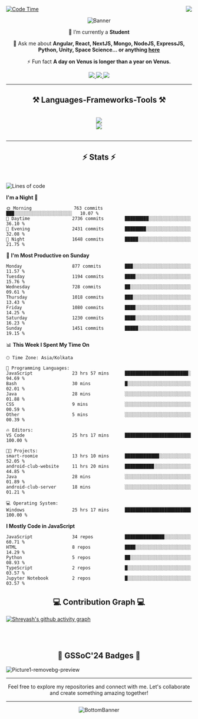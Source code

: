 <div>
 
<img align="right" src="https://visitor-badge.laobi.icu/badge?page_id=shreyash3087.shreyash3087" />

 [![Code Time](https://wakatime.com/badge/user/cd5f70df-e644-46f4-a03b-e1ce78615131.svg)](https://wakatime.com/@cd5f70df-e644-46f4-a03b-e1ce78615131)
 
</div>


<div align="center">
 
![Banner](https://github.com/user-attachments/assets/fe33d289-b057-4d85-ad76-3103802aa9e1)

</div>


<div align="center">
 
 🔭 I’m currently a **Student** 

💬 Ask me about **Angular, React, NextJS, Mongo, NodeJS, ExpressJS, Python, Unity, Space Science... or anything [here](https://github.com/shreyash3087/shreyash3087/issues)**

⚡ Fun fact **A day on Venus is longer than a year on Venus.**

</div>
 
<div align="center"> 
  <a href="mailto:shreyash3087@gmail.com">
    <img src="https://img.shields.io/badge/Gmail-333333?style=for-the-badge&logo=gmail&logoColor=red" />
  </a>
  <a href="https://www.linkedin.com/in/shreyash-srivastava-1a1161280" target="_blank">
    <img src="https://img.shields.io/badge/LinkedIn-0077B5?style=for-the-badge&logo=linkedin&logoColor=white" target="_blank" />
  </a>
  <a href="https://github.com/shreyash3087" target="_blank">
     <img src="https://img.shields.io/badge/Github-FF5722?style=for-the-badge&logo=github&logoColor=white" target="_blank" />
  </a>
</div>
<hr/>
 
<h2 align="center">⚒️ Languages-Frameworks-Tools ⚒️</h2>
<br/>
<div align="center">
    <img src="https://skillicons.dev/icons?i=react,bootstrap,html,css,vscode,github,figma,cpp,vercel,netlify" /><br>
    <img src="https://skillicons.dev/icons?i=tailwind,git,nodejs,python,javascript,typescript,express,firebase,mongodb,nextjs,unity,azure,blender" /><br>
</div>

<br/>
<hr/>

<h2 align="center">⚡ Stats ⚡</h2>

<br>
<div>
 
 
<!--START_SECTION:waka-->
![Lines of code](https://img.shields.io/badge/From%20Hello%20World%20I%27ve%20Written-5.1%20million%20lines%20of%20code-blue)

**I'm a Night 🦉** 

```text
🌞 Morning                763 commits         ███░░░░░░░░░░░░░░░░░░░░░░   10.07 % 
🌆 Daytime                2736 commits        █████████░░░░░░░░░░░░░░░░   36.10 % 
🌃 Evening                2431 commits        ████████░░░░░░░░░░░░░░░░░   32.08 % 
🌙 Night                  1648 commits        █████░░░░░░░░░░░░░░░░░░░░   21.75 % 
```
📅 **I'm Most Productive on Sunday** 

```text
Monday                   877 commits         ███░░░░░░░░░░░░░░░░░░░░░░   11.57 % 
Tuesday                  1194 commits        ████░░░░░░░░░░░░░░░░░░░░░   15.76 % 
Wednesday                728 commits         ██░░░░░░░░░░░░░░░░░░░░░░░   09.61 % 
Thursday                 1018 commits        ███░░░░░░░░░░░░░░░░░░░░░░   13.43 % 
Friday                   1080 commits        ████░░░░░░░░░░░░░░░░░░░░░   14.25 % 
Saturday                 1230 commits        ████░░░░░░░░░░░░░░░░░░░░░   16.23 % 
Sunday                   1451 commits        █████░░░░░░░░░░░░░░░░░░░░   19.15 % 
```


📊 **This Week I Spent My Time On** 

```text
🕑︎ Time Zone: Asia/Kolkata

💬 Programming Languages: 
JavaScript               23 hrs 57 mins      ████████████████████████░   94.69 % 
Bash                     30 mins             █░░░░░░░░░░░░░░░░░░░░░░░░   02.01 % 
Java                     28 mins             ░░░░░░░░░░░░░░░░░░░░░░░░░   01.88 % 
CSS                      9 mins              ░░░░░░░░░░░░░░░░░░░░░░░░░   00.59 % 
Other                    5 mins              ░░░░░░░░░░░░░░░░░░░░░░░░░   00.39 % 

🔥 Editors: 
VS Code                  25 hrs 17 mins      █████████████████████████   100.00 % 

🐱‍💻 Projects: 
smart-roomie             13 hrs 10 mins      █████████████░░░░░░░░░░░░   52.05 % 
android-club-website     11 hrs 20 mins      ███████████░░░░░░░░░░░░░░   44.85 % 
Java                     28 mins             ░░░░░░░░░░░░░░░░░░░░░░░░░   01.89 % 
android-club-server      18 mins             ░░░░░░░░░░░░░░░░░░░░░░░░░   01.21 % 

💻 Operating System: 
Windows                  25 hrs 17 mins      █████████████████████████   100.00 % 
```

**I Mostly Code in JavaScript** 

```text
JavaScript               34 repos            ███████████████░░░░░░░░░░   60.71 % 
HTML                     8 repos             ████░░░░░░░░░░░░░░░░░░░░░   14.29 % 
Python                   5 repos             ██░░░░░░░░░░░░░░░░░░░░░░░   08.93 % 
TypeScript               2 repos             █░░░░░░░░░░░░░░░░░░░░░░░░   03.57 % 
Jupyter Notebook         2 repos             █░░░░░░░░░░░░░░░░░░░░░░░░   03.57 % 
```




<!--END_SECTION:waka-->

</div>

<div>
  <div align="center" ><h2 align="center">💻 Contribution Graph 💻</h2></div>
 
  [![Shreyash's github activity graph](https://github-readme-activity-graph.vercel.app/graph?username=shreyash3087&hide_border=true&theme=github)](https://github.com/ashutosh00710/github-readme-activity-graph)
 
</div>

<br/><br/>

<h2 align="center">🔰 GSSoC'24 Badges 🔰</h2>

![Picture1-removebg-preview](https://github.com/user-attachments/assets/4ece96a5-043a-44df-b51b-40738d3603ff)

<div align="center"> 
  <hr/>
  Feel free to explore my repositories and connect with me. Let's collaborate and create something amazing together!
  <hr/>
</div>

<div align="center">
 
![BottomBanner](https://github.com/user-attachments/assets/7afe064f-9b9f-401d-bec1-35c8625bb3dc)

</div>

